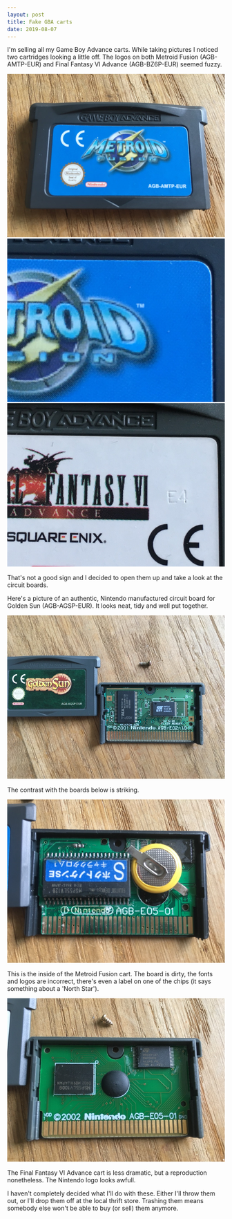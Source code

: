 ```yaml
---
layout: post
title: Fake GBA carts
date: 2019-08-07
---
```


I'm selling all my Game Boy Advance carts. While taking pictures I noticed two cartridges looking a little off. The logos on both Metroid Fusion (AGB-AMTP-EUR) and Final Fantasy VI Advance (AGB-BZ6P-EUR) seemed fuzzy. 

![A picture of Metroid Fusion for GBA showing that the logo on the cart is fuzzy](/assets/blog/metroid-fusion-front.jpeg)
![A close-up picture of Metroid Fusion for GBA showing that the logo on the cart is fuzzy](/assets/blog/metroid-fusion-fuzzy.jpeg)
![A close-up picture of Final Fantasy VI for GBA showing that the logo on the cart is fuzzy](/assets/blog/ff6-fuzzy.jpeg)

That's not a good sign and I decided to open them up and take a look at the circuit boards.

Here's a picture of an authentic, Nintendo manufactured circuit board for Golden Sun (AGB-AGSP-EUR). It looks neat, tidy and well put together.

![A close-up picture of the circuit board of Golden Sun for GBA showing that it's authentic](/assets/blog/goldensun-print.jpeg)

The contrast with the boards below is striking.

![A close-up picture of the circuit board of Metroid Fusion for GBA showing that it's fake](/assets/blog/metroid-fusion-print.jpeg)

This is the inside of the Metroid Fusion cart. The board is dirty, the fonts and logos are incorrect, there's even a label on one of the chips (it says something about a 'North Star').

![A close-up picture of the circuit board of Final Fantasy VI Advance for GBA showing that it's fake](/assets/blog/ff6-print.jpeg)

The Final Fantasy VI Advance cart is less dramatic, but a reproduction nonetheless. The Nintendo logo looks awfull.

I haven't completely decided what I'll do with these. Either I'll throw them out, or I'll drop them off at the local thrift store. Trashing them means somebody else won't be able to buy (or sell) them anymore.
